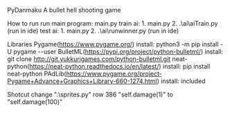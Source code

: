 PyDanmaku
	A bullet hell shooting game

How to run
	run main program:
		main.py
	train ai:
		1.	main.py
		2.	.\ai\aiTrain.py	(run in ide)
	test ai:
		1.	main.py
		2.	.\ai\runwinner.py	(run in ide)

Libraries
	Pygame(https://www.pygame.org/)
		install: python3 -m pip install -U pygame --user
	BulletML(https://pypi.org/project/python-bulletml/)
		install: git clone http://git.yukkurigames.com/python-bulletml.git
	neat-python(https://neat-python.readthedocs.io/en/latest/)
		install: pip install neat-python
	PAdLib(https://www.pygame.org/project-Pygame+Advance+Graphics+Library-660-1274.html)
		install: included

Shotcut
	change ".\sprites.py" row 386 "self.damage(1)" to "self.damage(100)"